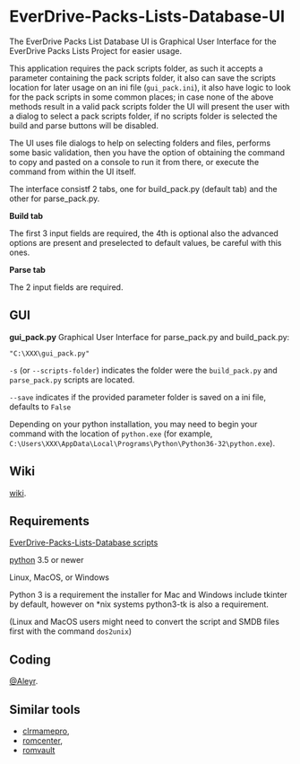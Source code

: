 # EverDrive-Packs-Lists-Database-UI

The EverDrive Packs List Database UI is Graphical User Interface for the
EverDrive Packs Lists Project for easier usage.

This application requires the pack scripts folder, as such it accepts a
parameter containing the pack scripts folder, it also can save the scripts
location for later usage on an ini file (`gui_pack.ini`), it also have logic to
look for the pack  scripts in some common places; in case none of the above
methods result in a valid pack scripts folder the UI will present the user with
a dialog to select a pack scripts folder, if no scripts folder is selected the
build and parse buttons will be disabled.

The UI uses file dialogs to help on selecting folders and files, performs
some basic validation, then you have the option of obtaining the command to
copy and pasted on a console to run it from there, or execute the command from
within the UI itself.

The interface consistf 2 tabs, one for build_pack.py (default tab) and the other for 
parse_pack.py.

**Build tab**

The first 3 input fields are required, the 4th is optional also the advanced options
are present and preselected to default values, be careful with this ones.

**Parse tab**

The 2 input fields are required.

## GUI

**gui_pack.py** Graphical User Interface for parse_pack.py and build_pack.py:
```DOS .bat
"C:\XXX\gui_pack.py"
```

`-s` (or `--scripts-folder`) indicates the folder were the `build_pack.py` and 
`parse_pack.py` scripts are located.

`--save` indicates if the provided parameter folder is saved on a ini file, defaults
to `False`

Depending on your python installation, you may need to begin your
command with the location of `python.exe` (for example,
`C:\Users\XXX\AppData\Local\Programs\Python\Python36-32\python.exe`).

## Wiki

[wiki](https://github.com/Aleyr/EverDrive-Packs-Lists-Database-UI/wiki).

## Requirements

[EverDrive-Packs-Lists-Database scripts](https://github.com/SmokeMonsterPacks/EverDrive-Packs-Lists-Database)

[python](https://www.python.org) 3.5 or newer

Linux, MacOS, or Windows

Python 3 is a requirement the installer for Mac and Windows include tkinter by
default, however on \*nix systems python3-tk is also a requirement.

(Linux and MacOS users might need to convert the script and SMDB files
first with the command `dos2unix`)

## Coding

[@Aleyr](https://github.com/Aleyr).

## Similar tools

- [clrmamepro](https://mamedev.emulab.it/clrmamepro/),
- [romcenter](http://www.romcenter.com/),
- [romvault](http://www.romvault.com/)
